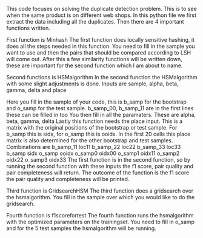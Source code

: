 This code focuses on solving the duplicate detection problem. 
This is to see when the same product is on different web shops. 
In this python file we first extract the data including all the duplicates.
Then there are 4 important functions written. 

First function is Minhash
The first function does locally sensitive hashing, it does all the steps needed in this function.
You need to fill in the sample you want to use and then the pairs that should be compared according to LSH will come out.
After this a few similarity functions will be written down, these are important for the second function which I am about to name.

Second functions is HSMalgorithm
In the second function the HSMalgorithm with some slight adjustments is done. 
Inputs are sample, alpha, beta, gamma, delta and place

Here you fill in the sample of your code, this is b_samp for the bootstrap and o_samp for the test sample. b_samp_00, b_samp_11 are in the first lines these can be filled in too
You then fill in all the paramaters. These are alpha, beta, gamma, delta
Lastly this function needs the place input. This is a matrix with the original positions of the bootstrap or test sample. For b_samp this is sidx, for o_samp this is ooidx. 
In the first 20 cells this place matrix is also determined for the other bootstrap and test samples.
Combinations are 
b_samp_11  loc11
b_samp_22  loc22
b_samp_33  loc33
b_samp  sidx
o_samp ooidx
o_samp0 oidx00
o_samp1 oidx11
o_samp2 oidx22
o_samp3 oidx33
The first function is in the second function, so by running the second function with these inputs the f1 score, pair quality and pair completeness will return. The outcome of the function is the f1 score the pair quality and completeness will be printed.

Third function is GridsearchHSM
The third function does a gridsearch over the hsmalgorithm. You fill in the sample over which you would like to do the gridsearch.

Fourth function is f1scorefortest
The fourth function runs the hsmalgorithm with the optimized parameters on the trainingset. You need to fill in o_samp and for the 5 test samples the hsmalgorithm will be running. 
